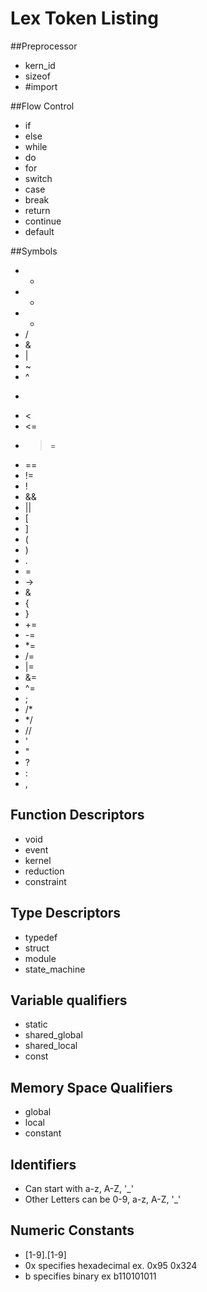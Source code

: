 Lex Token Listing
===============

##Preprocessor

- kern_id
- sizeof
- #import

##Flow Control
- if 
- else
- while
- do
- for
- switch
- case
- break
- return
- continue
- default

##Symbols
- +
- -
- *
- /
- &
- |
- ~
- ^
- >
- <
- <=
- >=
- ==
- !=
- !
- &&
- ||
- [
- ]
- (
- )
- .
- =
- ->
- &
- {
- }
- +=
- -=
- *=
- /=
- |=
- &=
- ^=
- ;
- /*
- */
- //
- '
- "
- ?
- :
- ,

## Function Descriptors
- void
- event
- kernel
- reduction
- constraint

## Type Descriptors
- typedef
- struct
- module
- state_machine

## Variable qualifiers
- static
- shared_global
- shared_local
- const

## Memory Space Qualifiers
- global
- local
- constant

## Identifiers
- Can start with a-z, A-Z, '_'
- Other Letters can be 0-9, a-z, A-Z, '_'

## Numeric Constants
- [1-9].[1-9]
- 0x specifies hexadecimal ex. 0x95 0x324
- b specifies binary ex b110101011

